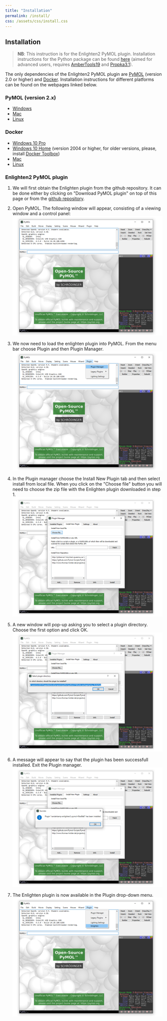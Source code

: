 ```yaml
---
title: "Installation"
permalink: /install/
css: /assets/css/install.css
---
```


## Installation

> **NB**: This instruction is for the Enlighten2 PyMOL plugin. Installation 
instructions for the Python package can be found 
[here](https://github.com/vanderkamp/enlighten2) 
(aimed for advanced users, requires 
[AmberTools19](https://ambermd.org/AmberTools.php) and 
[Propka3.1](https://github.com/jensengroup/propka-3.1)).

The only dependencies of the Enlighten2 PyMOL plugin are 
[PyMOL](https://github.com/schrodinger/pymol-open-source) (version 2.0 or higher) and 
[Docker](https://docs.docker.com/install/). Installation instructions for 
different platforms can be found on the webpages linked below.

### PyMOL (version 2.x)
* [Windows](https://pymolwiki.org/index.php/Windows_Install)
* [Mac](https://pymolwiki.org/index.php/MAC_Install)
* [Linux](https://pymolwiki.org/index.php/Linux_Install)

### Docker
* [Windows 10 Pro](https://docs.docker.com/docker-for-windows/install/)
* [Windows 10 Home](https://docs.docker.com/docker-for-windows/install-windows-home/) 
(version 2004 or higher, for older versions, please, install 
[Docker Toolbox](https://docs.docker.com/toolbox/toolbox_install_windows/))
* [Mac](https://docs.docker.com/docker-for-mac/install/)
* [Linux](https://docs.docker.com/engine/install/)

### Enlighten2 PyMOL plugin 

1. We will first obtain the Enlighten plugin from the github repository. It 
can be done either by clicking on "Download PyMOL plugin" on top of this page or 
from the [github repository](https://github.com/vanderkamp/enlighten2-pymol).

2. Open PyMOL. The following window will appear, consisting of a viewing window 
and a control panel:
![](assets/img/install/01.png)

3. We now need to load the enlighten plugin into PyMOL. From the menu bar
choose Plugin and then Plugin Manager.
![](assets/img/install/02.png)

4. In the Plugin manager choose the Install New Plugin tab and then select 
install from local file. When you click on the "Choose file" button you will 
need to choose the zip file with the Enlighten plugin downloaded in step 1.
![](assets/img/install/03.png)

5. A new window will pop-up asking you to select a plugin directory. Choose the 
first option and click OK.
![](assets/img/install/04.png)

6. A message will appear to say that the plugin has been successfull installed. 
Exit the Plugin manager.
![](assets/img/install/05.png)

7. The Enlighten plugin is now available in the Plugin drop-down menu.
![](assets/img/install/06.png)
